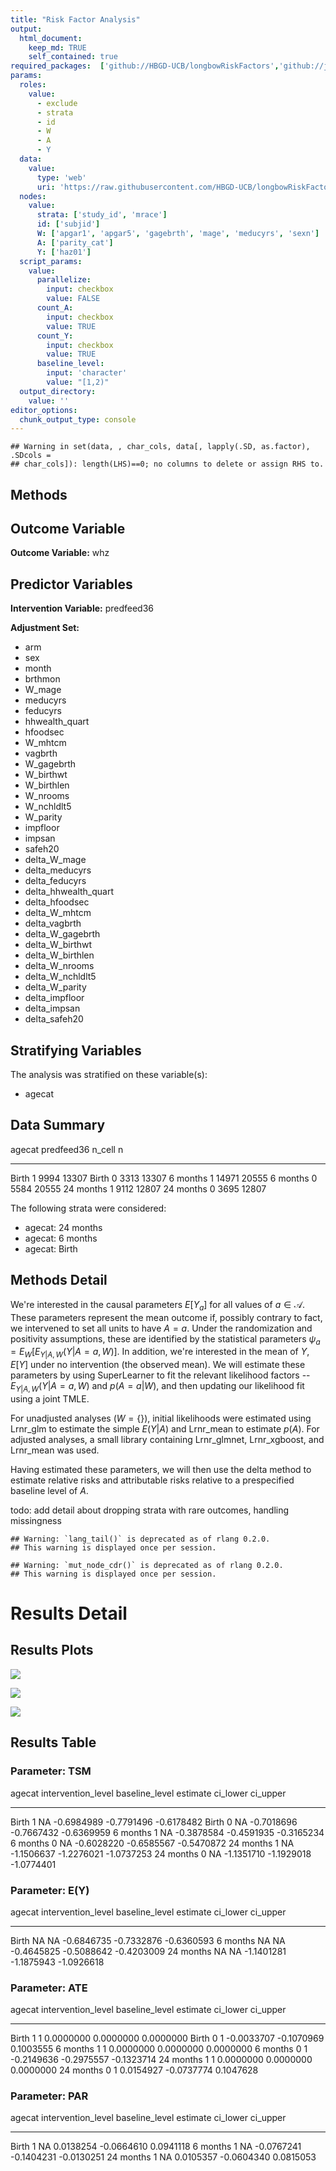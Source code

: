 ```yaml
---
title: "Risk Factor Analysis"
output: 
  html_document:
    keep_md: TRUE
    self_contained: true
required_packages:  ['github://HBGD-UCB/longbowRiskFactors','github://jeremyrcoyle/skimr@vector_types', 'github://tlverse/delayed']
params:
  roles:
    value:
      - exclude
      - strata
      - id
      - W
      - A
      - Y
  data: 
    value: 
      type: 'web'
      uri: 'https://raw.githubusercontent.com/HBGD-UCB/longbowRiskFactors/master/inst/sample_data/birthwt_data.rdata'
  nodes:
    value:
      strata: ['study_id', 'mrace']
      id: ['subjid']
      W: ['apgar1', 'apgar5', 'gagebrth', 'mage', 'meducyrs', 'sexn']
      A: ['parity_cat']
      Y: ['haz01']
  script_params:
    value:
      parallelize:
        input: checkbox
        value: FALSE
      count_A:
        input: checkbox
        value: TRUE
      count_Y:
        input: checkbox
        value: TRUE        
      baseline_level:
        input: 'character'
        value: "[1,2)"
  output_directory:
    value: ''
editor_options: 
  chunk_output_type: console
---
```







```
## Warning in set(data, , char_cols, data[, lapply(.SD, as.factor), .SDcols =
## char_cols]): length(LHS)==0; no columns to delete or assign RHS to.
```

## Methods
## Outcome Variable

**Outcome Variable:** whz

## Predictor Variables

**Intervention Variable:** predfeed36

**Adjustment Set:**

* arm
* sex
* month
* brthmon
* W_mage
* meducyrs
* feducyrs
* hhwealth_quart
* hfoodsec
* W_mhtcm
* vagbrth
* W_gagebrth
* W_birthwt
* W_birthlen
* W_nrooms
* W_nchldlt5
* W_parity
* impfloor
* impsan
* safeh20
* delta_W_mage
* delta_meducyrs
* delta_feducyrs
* delta_hhwealth_quart
* delta_hfoodsec
* delta_W_mhtcm
* delta_vagbrth
* delta_W_gagebrth
* delta_W_birthwt
* delta_W_birthlen
* delta_W_nrooms
* delta_W_nchldlt5
* delta_W_parity
* delta_impfloor
* delta_impsan
* delta_safeh20

## Stratifying Variables

The analysis was stratified on these variable(s):

* agecat

## Data Summary

agecat      predfeed36    n_cell       n
----------  -----------  -------  ------
Birth       1               9994   13307
Birth       0               3313   13307
6 months    1              14971   20555
6 months    0               5584   20555
24 months   1               9112   12807
24 months   0               3695   12807


The following strata were considered:

* agecat: 24 months
* agecat: 6 months
* agecat: Birth



## Methods Detail

We're interested in the causal parameters $E[Y_a]$ for all values of $a \in \mathcal{A}$. These parameters represent the mean outcome if, possibly contrary to fact, we intervened to set all units to have $A=a$. Under the randomization and positivity assumptions, these are identified by the statistical parameters $\psi_a=E_W[E_{Y|A,W}(Y|A=a,W)]$.  In addition, we're interested in the mean of $Y$, $E[Y]$ under no intervention (the observed mean). We will estimate these parameters by using SuperLearner to fit the relevant likelihood factors -- $E_{Y|A,W}(Y|A=a,W)$ and $p(A=a|W)$, and then updating our likelihood fit using a joint TMLE.

For unadjusted analyses ($W=\{\}$), initial likelihoods were estimated using Lrnr_glm to estimate the simple $E(Y|A)$ and Lrnr_mean to estimate $p(A)$. For adjusted analyses, a small library containing Lrnr_glmnet, Lrnr_xgboost, and Lrnr_mean was used.

Having estimated these parameters, we will then use the delta method to estimate relative risks and attributable risks relative to a prespecified baseline level of $A$.

todo: add detail about dropping strata with rare outcomes, handling missingness



```
## Warning: `lang_tail()` is deprecated as of rlang 0.2.0.
## This warning is displayed once per session.
```

```
## Warning: `mut_node_cdr()` is deprecated as of rlang 0.2.0.
## This warning is displayed once per session.
```




# Results Detail

## Results Plots
![](/tmp/4efa56be-f1b4-4b0e-9ed7-ba706f5b5d2c/85c74765-5f3b-465c-88bd-95de34fbd947/REPORT_files/figure-html/plot_tsm-1.png)<!-- -->



![](/tmp/4efa56be-f1b4-4b0e-9ed7-ba706f5b5d2c/85c74765-5f3b-465c-88bd-95de34fbd947/REPORT_files/figure-html/plot_ate-1.png)<!-- -->



![](/tmp/4efa56be-f1b4-4b0e-9ed7-ba706f5b5d2c/85c74765-5f3b-465c-88bd-95de34fbd947/REPORT_files/figure-html/plot_par-1.png)<!-- -->

## Results Table

### Parameter: TSM


agecat      intervention_level   baseline_level      estimate     ci_lower     ci_upper
----------  -------------------  ---------------  -----------  -----------  -----------
Birth       1                    NA                -0.6984989   -0.7791496   -0.6178482
Birth       0                    NA                -0.7018696   -0.7667432   -0.6369959
6 months    1                    NA                -0.3878584   -0.4591935   -0.3165234
6 months    0                    NA                -0.6028220   -0.6585567   -0.5470872
24 months   1                    NA                -1.1506637   -1.2276021   -1.0737253
24 months   0                    NA                -1.1351710   -1.1929018   -1.0774401


### Parameter: E(Y)


agecat      intervention_level   baseline_level      estimate     ci_lower     ci_upper
----------  -------------------  ---------------  -----------  -----------  -----------
Birth       NA                   NA                -0.6846735   -0.7332876   -0.6360593
6 months    NA                   NA                -0.4645825   -0.5088642   -0.4203009
24 months   NA                   NA                -1.1401281   -1.1875943   -1.0926618


### Parameter: ATE


agecat      intervention_level   baseline_level      estimate     ci_lower     ci_upper
----------  -------------------  ---------------  -----------  -----------  -----------
Birth       1                    1                  0.0000000    0.0000000    0.0000000
Birth       0                    1                 -0.0033707   -0.1070969    0.1003555
6 months    1                    1                  0.0000000    0.0000000    0.0000000
6 months    0                    1                 -0.2149636   -0.2975557   -0.1323714
24 months   1                    1                  0.0000000    0.0000000    0.0000000
24 months   0                    1                  0.0154927   -0.0737774    0.1047628


### Parameter: PAR


agecat      intervention_level   baseline_level      estimate     ci_lower     ci_upper
----------  -------------------  ---------------  -----------  -----------  -----------
Birth       1                    NA                 0.0138254   -0.0664610    0.0941118
6 months    1                    NA                -0.0767241   -0.1404231   -0.0130251
24 months   1                    NA                 0.0105357   -0.0604340    0.0815053
